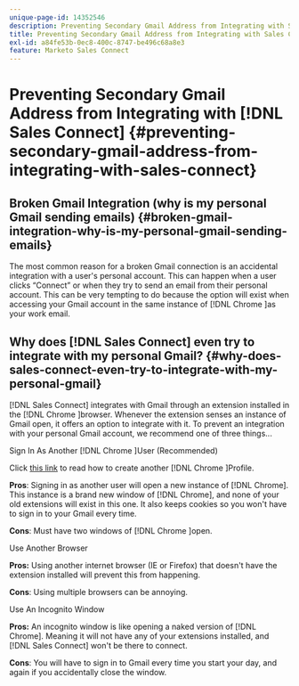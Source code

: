 ```yaml
---
unique-page-id: 14352546
description: Preventing Secondary Gmail Address from Integrating with Sales Connect - Marketo Docs - Product Documentation
title: Preventing Secondary Gmail Address from Integrating with Sales Connect
exl-id: a84fe53b-0ec8-400c-8747-be496c68a8e3
feature: Marketo Sales Connect
---
```

# Preventing Secondary Gmail Address from Integrating with [!DNL Sales Connect] {#preventing-secondary-gmail-address-from-integrating-with-sales-connect}

## Broken Gmail Integration (why is my personal Gmail sending emails) {#broken-gmail-integration-why-is-my-personal-gmail-sending-emails}

The most common reason for a broken Gmail connection is an accidental integration with a user's personal account. This can happen when a user clicks “Connect” or when they try to send an email from their personal account. This can be very tempting to do because the option will exist when accessing your Gmail account in the same instance of [!DNL Chrome ]as your work email.

## Why does [!DNL Sales Connect] even try to integrate with my personal Gmail? {#why-does-sales-connect-even-try-to-integrate-with-my-personal-gmail}

[!DNL Sales Connect] integrates with Gmail through an extension installed in the [!DNL Chrome ]browser. Whenever the extension senses an instance of Gmail open, it offers an option to integrate with it. To prevent an integration with your personal Gmail account, we recommend one of three things...

Sign In As Another [!DNL Chrome ]User (Recommended)

Click [this link](https://support.google.com/chrome/answer/2364824?hl=en) to read how to create another [!DNL Chrome ]Profile.

**Pros**: Signing in as another user will open a new instance of [!DNL Chrome]. This instance is a brand new window of [!DNL Chrome], and none of your old extensions will exist in this one. It also keeps cookies so you won't have to sign in to your Gmail every time.

**Cons**: Must have two windows of [!DNL Chrome ]open.

Use Another Browser

**Pros:** Using another internet browser (IE or Firefox) that doesn't have the extension installed will prevent this from happening.

**Cons**: Using multiple browsers can be annoying.

Use An Incognito Window

**Pros:** An incognito window is like opening a naked version of [!DNL Chrome]. Meaning it will not have any of your extensions installed, and [!DNL Sales Connect] won't be there to connect.

**Cons**: You will have to sign in to Gmail every time you start your day, and again if you accidentally close the window.
